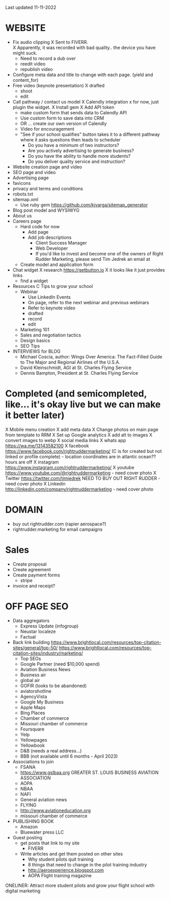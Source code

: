 Last updated 11-11-2022

# WEBSITE
- Fix audio clipping
  X Sent to FIVERR.  
    X Apparently, it was recorded with bad quality.. the device you have might suck.  
  - Need to record a dub over
  - reedit video
  - republish video
- Configure meta data and title to change with each page. (yield and content_for)
- Free video (keynote presentation)
  X drafted
  - shoot
  - edit
- Call pathway / contact us model
  X Calendly integration
    x for now, just plugin the widget.
    X Install gem
    X Add API token
    - make custom form that sends data to Calendly API
    - Use custom form to save data into CRM
    - OR ... create our own version of Calendly
  - Video for encouragement
  - "See if your school qualifies" button takes it to a different pathway where it asks questions then leads to scheduler
    - Do you have a minimum of two instructors?
    - Are you actively advertising to generate business?
    - Do you have the ability to handle more students?
    - Do you deliver quality service and instruction?
- Website creation page and video
- SEO page and video
- Advertising page
- favicons
- privacy and terms and conditions
- robots.txt
- sitemap.xml
  - Use ruby gem https://github.com/kjvarga/sitemap_generator
- Blog post model and WYSIWYG
- About us 
- Careers page
  - Hard code for now
    - Add page
    - Add job descriptions
      - Client Success Manager
      - Web Developer
      - If you'd like to invest and become one of the owners of Right Rudder Marketing, please send Tim Jedrek an email at 
  - Create model and application form
- Chat widget
  X research https://getbutton.io
    X it looks like it just provides links
  - find a widget
- Resources
  C Tips to grow your school
  - Webinar
    - Use LinkedIn Events
    - On page, refer to the next webinar and previous webinars
    - Refer to keynote video
    - drafted
    - record
    - edit
  - Marketing 101
  - Sales and negotiation tactics
  - Design basics
  - SEO Tips
- INTERVIEWS for BLOG
  - Michael Coscia, author: Wings Over America: The Fact-Filled Guide to The Major and Regional Airlines of the U.S.A.
  - David Kleinschmidt, AGI at St. Charles Flying Service
  - Dennis Bampton, President at St. Charles Flying Service

# Completed (and semicompleted, like... it's okay live but we can make it better later)
X Mobile menu creation
X add meta data
X Change photos on main page from template to RRM
X Set up Google analytics
X add alt to images
X convert images to webp
X social media links
  X whats app https://wa.me/13143582100
  X facebook  https://www.facebook.com/rightruddermarketing/ (C is for created but not linked or profile complete)
    - location coordinates are in atlantic ocean?? hours are off
  X instagram https://www.instagram.com/rightruddermarketing/
  X youtube https://www.youtube.com/@rightruddermarketing
    - need cover photo
  X Twitter https://twitter.com/timjedrek NEED TO BUY OUT RIGHT RUDDER 
    - need cover photo
  X Linkedin http://linkedin.com/company/rightruddermarketing
    - need cover photo


# DOMAIN
- buy out rightrudder.com (rapier aerospace?)
- rightrudder.marketing for email campaigns

# Sales
- Create proposal
- Create agreement
- Create payment forms
  - stripe
- invoice and receipt?

# OFF PAGE SEO
- Data aggregators
  - Express Update (infogroup)
  - Neustar localeze
  - Factual
- Back link building 
  https://www.brightlocal.com/resources/top-citation-sites/general/top-50/ 
  https://www.brightlocal.com/resources/top-citation-sites/industry/marketing/
  - Top SEOs
  - Google Partner (need $10,000 spend)
  - Aviation Business News
  - Business air
  - global air
  - GOFIR (looks to be abandoned)
  - aviatorshotline
  - AgencyVista
  - Google My Business
  - Apple Maps
  - Bing Places
  - Chamber of commerce
  - Missouri chamber of commerce
  - Foursquare
  - Yelp
  - Yellowpages
  - Yellowbook
  - D&B (needs a real address...)
  - BBB (not available until 6 months - April 2023)
- Associations to join
  - FSANA
  - https://www.gslbaa.org GREATER ST. LOUIS BUSINESS AVIATION ASSOCIATION
  - AOPA
  - NBAA
  - NAFI
  - General aviation news
  - FLYING
  - http://www.aviationeducation.org
  - missouri chamber of commerce
- PUBLISHING BOOK
  - Amazon
  - Bluewater press LLC
- Guest posting
  - get posts that link to my site
    - FIVERR
  - Write articles and get them posted on other sites
    - Why student pilots quit training
    - 8 things that need to change in the pilot training industry
    - http://aeroexperience.blogspot.com
    - AOPA Flight training magazine







ONELINER: Attract more student pilots and grow your flight school with digital marketing